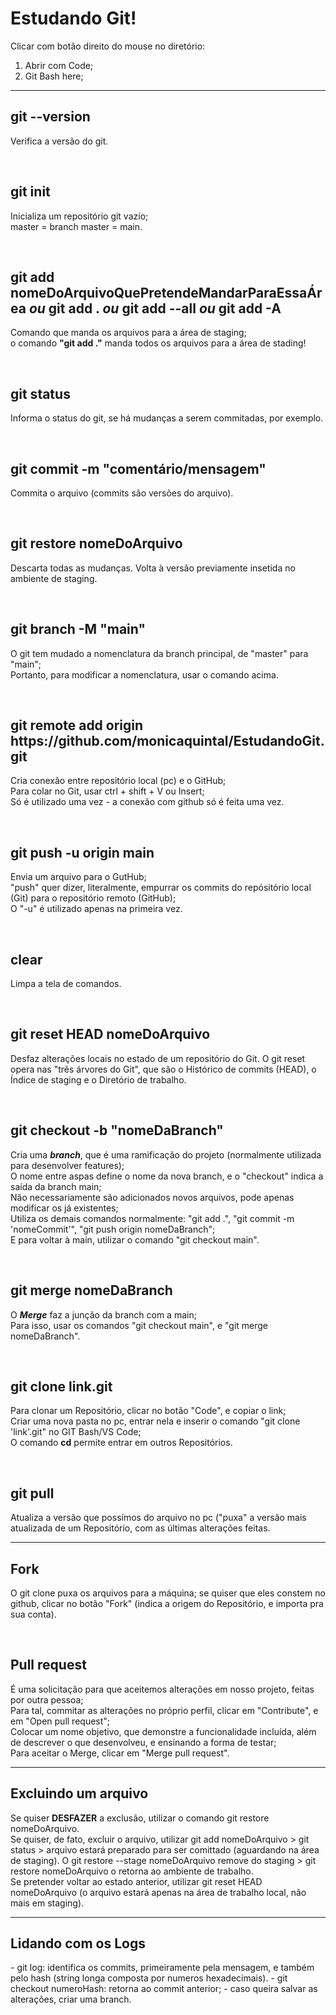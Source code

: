 <h1>Estudando Git!</h1>

Clicar com botão direito do mouse no diretório:

1. Abrir com Code;
2. Git Bash here;

<hr>

<h2>git --version</h2>
<p>Verifica a versão do git.</p>
<br>

<h2>git init</h2>
<p>Inicializa um repositório git vazio; <br>
master = branch master = main.</p>
<br>

<h2>git add nomeDoArquivoQuePretendeMandarParaEssaÁrea <em>ou</em> git add . <em>ou</em> git add --all <em>ou</em> git add -A</h2>  
<p>Comando que manda os arquivos para a área de staging; <br>
o comando <strong>"git add ."</strong> manda todos os arquivos para a área de stading!</p>
<br>

<h2>git status</h2>
<p>Informa o status do git, se há mudanças a serem commitadas, por exemplo.</p>
<br>

<h2>git commit -m "comentário/mensagem"</h2>
<p>Commita o arquivo (commits são versões do arquivo).</p>
<br>

<h2>git restore nomeDoArquivo</h2>
<p>Descarta todas as mudanças. Volta à versão previamente insetida no ambiente de staging.</p>
<br>

<h2>git branch -M "main"</h2>
<p>O git tem mudado a nomenclatura da branch principal, de "master" para "main"; <br>
Portanto, para modificar a nomenclatura, usar o comando acima.</p>
<br>

<h2>git remote add origin https://github.com/monicaquintal/EstudandoGit.git</h2>
<p>Cria conexão entre repositório local (pc) e o GitHub;<br>
Para colar no Git, usar ctrl + shift + V ou Insert;<br>
Só é utilizado uma vez - a conexão com github só é feita uma vez.</p>
<br>

<h2>git push -u origin main</h2>
<p>Envia um arquivo para o GutHub;<br>
"push" quer dizer, literalmente, empurrar os commits do repósitório local (Git) para o repositório remoto (GitHub);<br>
O "-u" é utilizado apenas na primeira vez.</p>
<br>

<h2>clear</h2>
<p>Limpa a tela de comandos.</p>
<br>

<h2>git reset HEAD nomeDoArquivo</h2>
<p>Desfaz alterações locais no estado de um repositório do Git. O git reset opera nas "três árvores do Git", que são o Histórico de commits (HEAD), o Índice de staging e o Diretório de trabalho.</p>
<br>

<h2>git checkout -b "nomeDaBranch"</h2>
<p>Cria uma <strong><em>branch</strong></em>, que é uma ramificação do projeto (normalmente utilizada para desenvolver features);<br>
O nome entre aspas define o nome da nova branch, e o "checkout" indica a saída da branch main;<br>
Não necessariamente são adicionados novos arquivos, pode apenas modificar os já existentes;<br>
Utiliza os demais comandos normalmente: "git add .", "git commit -m 'nomeCommit'", "git push origin nomeDaBranch";<br>
E para voltar à main, utilizar o comando "git checkout main". </p>
<br>

<h2>git merge nomeDaBranch</h2>
<p>O <em><strong>Merge</em></strong> faz a junção da branch com a main;<br>
Para isso, usar os comandos "git checkout main", e "git merge nomeDaBranch".<br>
</p>
<br>

<h2>git clone link.git</h2>
<p>Para clonar um Repositório, clicar no botão "Code", e copiar o link;<br>
Criar uma nova pasta no pc, entrar nela e inserir o comando "git clone 'link'.git" no GIT Bash/VS Code;<br>
O comando <em><strong></em>cd</strong> permite entrar em outros Repositórios.<br>
</p>
<br>

<h2>git pull</h2>
<p>Atualiza a versão que possímos do arquivo no pc ("puxa" a versão mais atualizada de um Repositório, com as últimas alterações feitas.</p>

<hr>

<h2>Fork</h2>
<p>O git clone puxa os arquivos para a máquina; se quiser que eles constem no github, clicar no botão "Fork" (indica a origem do Repositório, e importa pra sua conta).</p>
<br>

<h2>Pull request</h2>
<p>É uma solicitação para que aceitemos alterações em nosso projeto, feitas por outra pessoa;<br>
Para tal, commitar as alterações no próprio perfil, clicar em "Contribute", e em "Open pull request";<br>
Colocar um nome objetivo, que demonstre a funcionalidade incluída, além de descrever o que desenvolveu, e ensinando a forma de testar;<br>
Para aceitar o Merge, clicar em "Merge pull request".</p>

<hr>

<h2>Excluindo um arquivo</h2>
<p>Se quiser <strong>DESFAZER</strong> a exclusão, utilizar o comando git restore nomeDoArquivo.<br>
Se quiser, de fato, excluir o arquivo, utilizar git add nomeDoArquivo > git status > arquivo estará preparado para ser comittado (aguardando na área de staging).
O git restore --stage nomeDoArquivo remove do staging > git restore nomeDoArquivo o retorna ao ambiente de trabalho.<br>
Se pretender voltar ao estado anterior, utilizar git reset HEAD nomeDoArquivo (o arquivo estará apenas na área de trabalho local, não mais em staging).
</p>

<hr>

<h2>Lidando com os Logs</h2>
- git log: identifica os commits, primeiramente pela mensagem, e também pelo hash (string longa composta por numeros hexadecimais).
- git checkout numeroHash: retorna ao commit anterior;
- caso queira salvar as alterações, criar uma branch.
